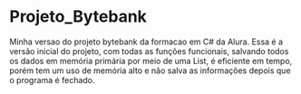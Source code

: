 # Projeto_Bytebank
 Minha versao do projeto bytebank da formacao em C# da Alura.
 Essa é a versão inicial do projeto, com todas as funções funcionais, salvando todos os dados em memória primária por meio de uma List<ContaCorrente>, é eficiente em tempo, porém tem um uso de memória alto e não salva as informações depois que o programa é fechado.
